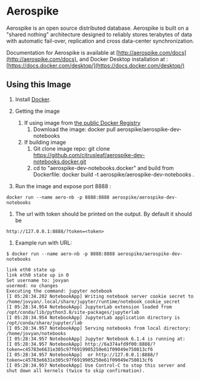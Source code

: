 # Aerospike 

Aerospike is an open source distributed database. Aerospike is built on a 
"shared nothing" architecture designed to reliably stores terabytes of data 
with automatic fail-over, replication and cross data-center synchronization.

Documentation for Aerospike is available at [http://aerospike.com/docs](http://aerospike.com/docs),
and Docker Desktop installation at : [https://docs.docker.com/desktop/](https://docs.docker.com/desktop/)

## Using this Image

1. Install [Docker](https://www.docker.io/).

1. Getting the image
   1. If using image from [the public Docker Registry](https://index.docker.io/)
      1. Download the image:
        docker pull aerospike/aerospike-dev-notebooks
   1. If building image
      1. Git clone image repo:
        git clone https://github.com/citrusleaf/aerospike-dev-notebooks.docker.git
      1. cd to "aerospike-dev-notebooks.docker" and build from Dockerfile:
        docker build -t aerospike/aerospike-dev-notebooks .
1. Run the image and expose port 8888 :

```shell
docker run --name aero-nb -p 8888:8888 aerospike/aerospike-dev-notebooks
```

1. The url with token should be printed on the output. By default it should be 

```shell
http://127.0.0.1:8888/?token=<token>
```

1. Example run with URL:

```text
$ docker run --name aero-nb -p 8888:8888 aerospike/aerospike-dev-notebooks

link eth0 state up
link eth0 state up in 0
Set username to: jovyan
usermod: no changes
Executing the command: jupyter notebook
[I 05:28:34.202 NotebookApp] Writing notebook server cookie secret to /home/jovyan/.local/share/jupyter/runtime/notebook_cookie_secret
[I 05:28:34.954 NotebookApp] JupyterLab extension loaded from /opt/conda/lib/python3.8/site-packages/jupyterlab
[I 05:28:34.954 NotebookApp] JupyterLab application directory is /opt/conda/share/jupyter/lab
[I 05:28:34.957 NotebookApp] Serving notebooks from local directory: /home/jovyan/notebooks
[I 05:28:34.957 NotebookApp] Jupyter Notebook 6.1.4 is running at:
[I 05:28:34.957 NotebookApp] http://6a374afd9f00:8888/?token=c45783e6631e305c97f6919905250e61f09049e750813cf6
[I 05:28:34.957 NotebookApp]  or http://127.0.0.1:8888/?token=c45783e6631e305c97f6919905250e61f09049e750813cf6
[I 05:28:34.957 NotebookApp] Use Control-C to stop this server and shut down all kernels (twice to skip confirmation).

```